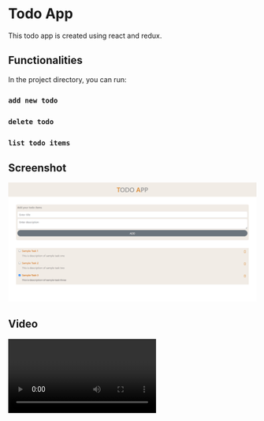 # Todo App 

This todo app is created using react and redux.

## Functionalities

In the project directory, you can run:

### `add new todo`
### `delete todo`
### `list todo items`

## Screenshot

![alt text](image.png)

## Video
<video controls src="AwesomeScreenshot-5_13_2024,11_20_09PM-1.mp4" title="Title"></video>



